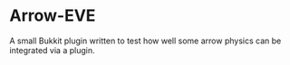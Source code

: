 Arrow-EVE
=========================

A small Bukkit plugin written to test how well some arrow physics can be integrated via a plugin.
